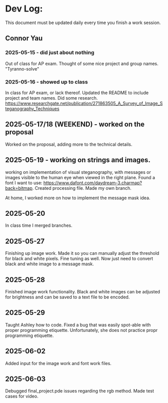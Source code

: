 # Dev Log:

This document must be updated daily every time you finish a work session.

## Connor Yau

### 2025-05-15 - did just about nothing
Out of class for AP exam. Thought of some nice project and group names. "Tyranno-solve"

### 2025-05-16 - showed up to class
In class for AP exam, or lack thereof. Updated the README to include project and team names. Did some research.
https://www.researchgate.net/publication/271863505_A_Survey_of_Image_Steganography_Techniques

## 2025-05-17/18 (WEEKEND) - worked on the proposal
Worked on the proposal, adding more to the technical details.

## 2025-05-19 - working on strings and images.
working on implementation of visual steganography, with messages or images visible to the human eye when viewed in the right plane. Found a font I want to use: https://www.dafont.com/daydream-3.charmap?back=bitmap. Created processing file. Made my own branch.

At home, I worked more on how to implement the message mask idea.

## 2025-05-20
In class time I merged branches.

## 2025-05-27
Finishing up image work. Made it so you can manually adjust the threshold for black and white pixels. Fine tuning as well. Now just need to convert black and white image to a message mask.

## 2025-05-28
Finished image work functionality. Black and white images can be adjusted for brightness and can be saved to a text file to be encoded.

## 2025-05-29
Taught Ashley how to code. Fixed a bug that was easily spot-able with proper programming etiquette. Unfortunately, she does not practice propr programming etiquette.

## 2025-06-02
Added input for the image work and font work files.

## 2025-06-03
Debugged final_project.pde issues regarding the rgb method. Made test cases for video. 